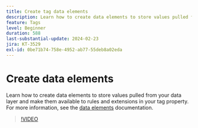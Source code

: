 ```yaml
---
title: Create tag data elements
description: Learn how to create data elements to store values pulled from your data layer and make them available to rules and extensions in your tag property.
feature: Tags
level: Beginner
duration: 588
last-substantial-update: 2024-02-23
jira: KT-3529
exl-id: 0be71b74-758e-4952-ab77-55deb8a02eda
---
```

# Create data elements

Learn how to create data elements to store values pulled from your data layer and make them available to rules and extensions in your tag property. For more information, see the [data elements](https://experienceleague.adobe.com/docs/experience-platform/tags/ui/data-elements.html) documentation.

>[!VIDEO](https://video.tv.adobe.com/v/28733/?learn=on)
